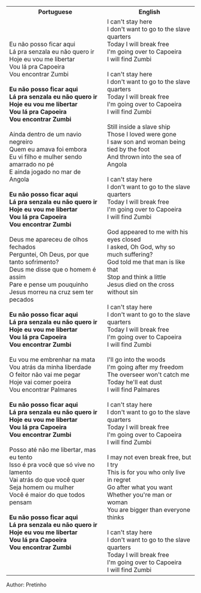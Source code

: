 <table class="capoeira-table">
    <tr class="header-row">
        <th>Portuguese</th>
        <th>English</th>
    </tr>
    <tr>
        <td>
            Eu não posso ficar aqui<br>
            Lá pra senzala eu não quero ir<br>
            Hoje eu vou me libertar<br>
            Vou lá pra Capoeira<br>
            Vou encontrar Zumbi<br>
            <br>
            <strong>Eu não posso ficar aqui<br>
            Lá pra senzala eu não quero ir<br>
            Hoje eu vou me libertar<br>
            Vou lá pra Capoeira<br>
            Vou encontrar Zumbi</strong><br>
            <br>
            Ainda dentro de um navio negreiro<br>
            Quem eu amava foi embora<br>
            Eu vi filho e mulher sendo amarrado no pé<br>
            E ainda jogado no mar de Angola<br>
            <br>
            <strong>Eu não posso ficar aqui<br>
            Lá pra senzala eu não quero ir<br>
            Hoje eu vou me libertar<br>
            Vou lá pra Capoeira<br>
            Vou encontrar Zumbi</strong><br>
            <br>
            Deus me apareceu de olhos fechados<br>
            Perguntei, Oh Deus, por que tanto sofrimento?<br>
            Deus me disse que o homem é assim<br>
            Pare e pense um pouquinho<br>
            Jesus morreu na cruz sem ter pecados<br>
            <br>
            <strong>Eu não posso ficar aqui<br>
            Lá pra senzala eu não quero ir<br>
            Hoje eu vou me libertar<br>
            Vou lá pra Capoeira<br>
            Vou encontrar Zumbi</strong><br>
            <br>
            Eu vou me embrenhar na mata<br>
            Vou atrás da minha liberdade<br>
            O feitor não vai me pegar<br>
            Hoje vai comer poeira<br>
            Vou encontrar Palmares<br>
            <br>
            <strong>Eu não posso ficar aqui<br>
            Lá pra senzala eu não quero ir<br>
            Hoje eu vou me libertar<br>
            Vou lá pra Capoeira<br>
            Vou encontrar Zumbi</strong><br>
            <br>
            Posso até não me libertar, mas eu tento<br>
            Isso é pra você que só vive no lamento<br>
            Vai atrás do que você quer<br>
            Seja homem ou mulher<br>
            Você é maior do que todos pensam<br>
            <br>
            <strong>Eu não posso ficar aqui<br>
            Lá pra senzala eu não quero ir<br>
            Hoje eu vou me libertar<br>
            Vou lá pra Capoeira<br>
            Vou encontrar Zumbi</strong>
        </td>
        <td>
            I can't stay here<br>
            I don't want to go to the slave quarters<br>
            Today I will break free<br>
            I'm going over to Capoeira<br>
            I will find Zumbi<br>
            <br>
            I can't stay here<br>
            I don't want to go to the slave quarters<br>
            Today I will break free<br>
            I'm going over to Capoeira<br>
            I will find Zumbi<br>
            <br>
            Still inside a slave ship<br>
            Those I loved were gone<br>
            I saw son and woman being tied by the foot<br>
            And thrown into the sea of ​​Angola<br>
            <br>
            I can't stay here<br>
            I don't want to go to the slave quarters<br>
            Today I will break free<br>
            I'm going over to Capoeira<br>
            I will find Zumbi<br>
            <br>
            God appeared to me with his eyes closed<br>
            I asked, Oh God, why so much suffering?<br>
            God told me that man is like that<br>
            Stop and think a little<br>
            Jesus died on the cross without sin<br>
            <br>
            I can't stay here<br>
            I don't want to go to the slave quarters<br>
            Today I will break free<br>
            I'm going over to Capoeira<br>
            I will find Zumbi<br>
            <br>
            I'll go into the woods<br>
            I'm going after my freedom<br>
            The overseer won't catch me<br>
            Today he'll eat dust<br>
            I will find Palmares<br>
            <br>
            I can't stay here<br>
            I don't want to go to the slave quarters<br>
            Today I will break free<br>
            I'm going over to Capoeira<br>
            I will find Zumbi<br>
            <br>
            I may not even break free, but I try<br>
            This is for you who only live in regret<br>
            Go after what you want<br>
            Whether you're man or woman<br>
            You are bigger than everyone thinks<br>
            <br>
            I can't stay here<br>
            I don't want to go to the slave quarters<br>
            Today I will break free<br>
            I'm going over to Capoeira<br>
            I will find Zumbi
        </td>
    </tr>
</table>

<figcaption>
Author: Pretinho
</figcaption>